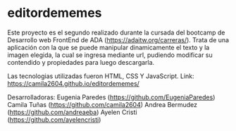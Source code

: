 # editordememes
Este proyecto es el segundo realizado durante la cursada del bootcamp de Desarrollo web FrontEnd de ADA (https://adaitw.org/carreras/). Trata de una aplicación con la que se puede manipular dinamicamente el texto y la imagen elegida, la cual se ingresa mediante url, pudiendo modificar su contendido y propiedades para luego descargarla.

Las tecnologias utilizadas fueron HTML, CSS Y JavaScript. Link: https://camila2604.github.io/editordememes/

Desarrolladoras: Eugenia Paredes (https://github.com/EugeniaParedes) Camila Tuñas (https://github.com/camila2604) Andrea Bermudez (https://github.com/andreaeba) Ayelen Cristi (https://github.com/ayelencristi)
